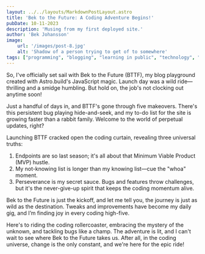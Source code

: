 ```yaml
---
layout: ../../layouts/MarkdownPostLayout.astro
title: 'Bek to the Future: A Coding Adventure Begins!'
pubDate: 10-11-2023
description: 'Musing from my first deployed site.'
author: 'Bek Johansson'
image:
    url: '/images/post-8.jpg'
    alt: 'Shadow of a person trying to get of to somewhere'
tags: ["programming", "blogging", "learning in public", "technology", "self-care"]
---
```


So, I've officially set sail with Bek to the Future (BTTF), my blog playground created with Astro.build's JavaScript magic. Launch day was a wild ride—thrilling and a smidge humbling. But hold on, the job's not clocking out anytime soon!

Just a handful of days in, and BTTF's gone through five makeovers. There's this persistent bug playing hide-and-seek, and my to-do list for the site is growing faster than a rabbit family. Welcome to the world of perpetual updates, right?

Launching BTTF cracked open the coding curtain, revealing three universal truths:
1. Endpoints are so last season; it's all about that Minimum Viable Product (MVP) hustle.
2. My not-knowing list is longer than my knowing list—cue the "whoa" moment.
3. Perseverance is my secret sauce. Bugs and features throw challenges, but it's the never-give-up spirit that keeps the coding momentum alive.

Bek to the Future is just the kickoff, and let me tell you, the journey is just as wild as the destination. Tweaks and improvements have become my daily gig, and I’m finding joy in every coding high-five.

Here's to riding the coding rollercoaster, embracing the mystery of the unknown, and tackling bugs like a champ. The adventure is lit, and I can't wait to see where Bek to the Future takes us. After all, in the coding universe, change is the only constant, and we're here for the epic ride! 
